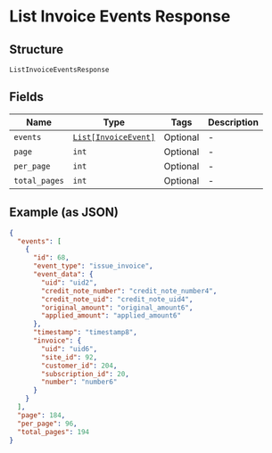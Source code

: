 
# List Invoice Events Response

## Structure

`ListInvoiceEventsResponse`

## Fields

| Name | Type | Tags | Description |
|  --- | --- | --- | --- |
| `events` | [`List[InvoiceEvent]`](../../doc/models/invoice-event.md) | Optional | - |
| `page` | `int` | Optional | - |
| `per_page` | `int` | Optional | - |
| `total_pages` | `int` | Optional | - |

## Example (as JSON)

```json
{
  "events": [
    {
      "id": 68,
      "event_type": "issue_invoice",
      "event_data": {
        "uid": "uid2",
        "credit_note_number": "credit_note_number4",
        "credit_note_uid": "credit_note_uid4",
        "original_amount": "original_amount6",
        "applied_amount": "applied_amount6"
      },
      "timestamp": "timestamp8",
      "invoice": {
        "uid": "uid6",
        "site_id": 92,
        "customer_id": 204,
        "subscription_id": 20,
        "number": "number6"
      }
    }
  ],
  "page": 184,
  "per_page": 96,
  "total_pages": 194
}
```

